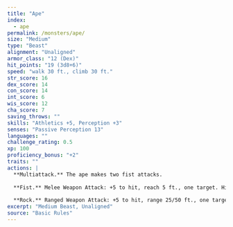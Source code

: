 ```yaml
---
title: "Ape"
index:
  - ape
permalink: /monsters/ape/
size: "Medium"
type: "Beast"
alignment: "Unaligned"
armor_class: "12 (Dex)"
hit_points: "19 (3d8+6)"
speed: "walk 30 ft., climb 30 ft."
str_score: 16
dex_score: 14
con_score: 14
int_score: 6
wis_score: 12
cha_score: 7
saving_throws: ""
skills: "Athletics +5, Perception +3"
senses: "Passive Perception 13"
languages: ""
challenge_rating: 0.5
xp: 100
proficiency_bonus: "+2"
traits: ""
actions: |
  **Multiattack.** The ape makes two fist attacks.
  
  **Fist.** Melee Weapon Attack: +5 to hit, reach 5 ft., one target. Hit: 6 (1d6 + 3) bludgeoning damage.
  
  **Rock.** Ranged Weapon Attack: +5 to hit, range 25/50 ft., one target. Hit: 6 (1d6 + 3) bludgeoning damage.
excerpt: "Medium Beast, Unaligned"
source: "Basic Rules"
---
```

